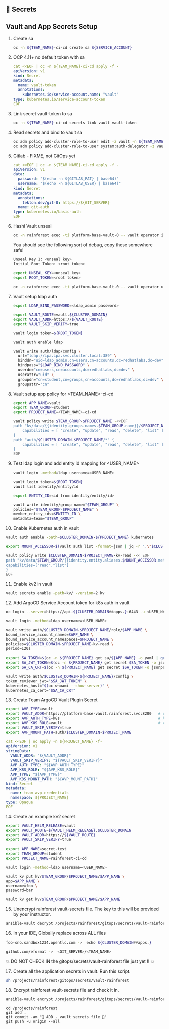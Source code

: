 ## 🔐 Secrets
## Vault and App Secrets Setup

1. Create sa

    ```bash
    oc -n ${TEAM_NAME}-ci-cd create sa ${SERVICE_ACCOUNT}
    ```

2. OCP 4.11+ no default token with sa

    ```yaml
    cat <<EOF | oc -n ${TEAM_NAME}-ci-cd apply -f -
    apiVersion: v1
    kind: Secret
    metadata:
      name: vault-token
      annotations:
        kubernetes.io/service-account.name: "vault" 
    type: kubernetes.io/service-account-token 
    EOF
    ```

3. Link secret vault-token to sa

    ```bash
    oc -n ${TEAM_NAME}-ci-cd secrets link vault vault-token
    ```

4. Read secrets and bind to vault sa

    ```bash
    oc adm policy add-cluster-role-to-user edit -z vault -n ${TEAM_NAME}-ci-cd
    oc adm policy add-cluster-role-to-user system:auth-delegator -z vault -n ${TEAM_NAME}-ci-cd
    ```

5. Gitlab - FIXME, not GitOps yet

    ```yaml
    cat <<EOF | oc -n ${TEAM_NAME}-ci-cd apply -f -
    apiVersion: v1
    data:
      password: "$(echo -n ${GITLAB_PAT} | base64)"
      username: "$(echo -n ${GITLAB_USER} | base64)"
    kind: Secret
    metadata:
      annotations:
        tekton.dev/git-0: https://${GIT_SERVER}
      name: git-auth
    type: kubernetes.io/basic-auth
    EOF
    ```

6. Hashi Vault unseal

   ```bash
   oc -n rainforest exec -ti platform-base-vault-0 -- vault operator init -key-threshold=1 -key-shares=1
   ```

   You should see the following sort of debug, copy these somewhere safe!

   ```bash
   Unseal Key 1: <unseal key>
   Initial Root Token: <root token>
   ```

   ```bash
   export UNSEAL_KEY=<unseal key>
   export ROOT_TOKEN=<root token>
   ```
   
   ```bash
   oc -n rainforest exec -ti platform-base-vault-0 -- vault operator unseal $UNSEAL_KEY
   ```

7. Vault setup ldap auth

   ```bash
   export LDAP_BIND_PASSWORD=<ldap_admin password>
   ```
   
   ```bash
   export VAULT_ROUTE=vault.${CLUSTER_DOMAIN}
   export VAULT_ADDR=https://${VAULT_ROUTE}
   export VAULT_SKIP_VERIFY=true
   ```

   ```bash
   vault login token=${ROOT_TOKEN}
   ```
   
   ```bash
   vault auth enable ldap
   ```

   ```bash
   vault write auth/ldap/config \
     url="ldap://ipa.ipa.svc.cluster.local:389" \
     binddn="uid=ldap_admin,cn=users,cn=accounts,dc=redhatlabs,dc=dev" \
     bindpass="$LDAP_BIND_PASSWORD" \
     userdn="cn=users,cn=accounts,dc=redhatlabs,dc=dev" \
     userattr="uid" \
     groupdn="cn=student,cn=groups,cn=accounts,dc=redhatlabs,dc=dev" \
     groupattr="cn"
   ```

8. Vault setup app policy for <TEAM_NAME>-ci-cd
 
   ```bash
   export APP_NAME=vault
   export TEAM_GROUP=student
   export PROJECT_NAME=<TEAM_NAME>-ci-cd
   ```

   ```bash
   vault policy write $TEAM_GROUP-$PROJECT_NAME -<<EOF
   path "kv/data/{{identity.groups.names.$TEAM_GROUP.name}}/$PROJECT_NAME/*" {
       capabilities = [ "create", "update", "read", "delete", "list" ]
   }
   path "auth/$CLUSTER_DOMAIN-$PROJECT_NAME/*" {
       capabilities = [ "create", "update", "read", "delete", "list" ]
   }
   EOF
   ```

9. Test ldap login and add entity id mapping for <USER_NAME>

   ```bash
   vault login -method=ldap username=<USER_NAME>
   ```
   
   ```bash
   vault login token=${ROOT_TOKEN}
   vault list identity/entity/id
   ```
   
   ```bash
   export ENTITY_ID=<id from identity/entity/id>
   ```

   ```bash
   vault write identity/group name="$TEAM_GROUP" \
   policies="$TEAM_GROUP-$PROJECT_NAME" \
   member_entity_ids=$ENTITY_ID \
   metadata=team="$TEAM_GROUP"
   ```

10. Enable Kubernetes auth in vault

   ```bash
   vault auth enable -path=$CLUSTER_DOMAIN-${PROJECT_NAME} kubernetes
   ```
   
   ```bash
   export MOUNT_ACCESSOR=$(vault auth list -format=json | jq -r ".\"$CLUSTER_DOMAIN-$PROJECT_NAME/\".accessor")
   ```
   
   ```bash
   vault policy write $CLUSTER_DOMAIN-$PROJECT_NAME-kv-read -<< EOF
   path "kv/data/$TEAM_GROUP/{{identity.entity.aliases.$MOUNT_ACCESSOR.metadata.service_account_namespace}}/*" {
   capabilities=["read","list"]
   }
   EOF
   ```

11. Enable kv2 in vault
 
   ```bash
   vault secrets enable -path=kv/ -version=2 kv
   ```

12. Add ArgoCD Service Account token for k8s auth in vault 

   ```bash
   oc login --server=https://api.${CLUSTER_DOMAIN##apps.}:6443 -u <USER_NAME> -p <PASSWORD>
   ```
   
   ```bash
   vault login -method=ldap username=<USER_NAME>
   ```

   ```bash
   vault write auth/$CLUSTER_DOMAIN-$PROJECT_NAME/role/$APP_NAME \
   bound_service_account_names=$APP_NAME \
   bound_service_account_namespaces=$PROJECT_NAME \
   policies=$CLUSTER_DOMAIN-$PROJECT_NAME-kv-read \
   period=120s
   ```

   ```bash
   export SA_TOKEN=$(oc -n ${PROJECT_NAME} get sa/${APP_NAME} -o yaml | grep ${APP_NAME}-token | awk '{print $3}')
   export SA_JWT_TOKEN=$(oc -n ${PROJECT_NAME} get secret $SA_TOKEN -o jsonpath="{.data.token}" | base64 --decode; echo)
   export SA_CA_CRT=$(oc -n ${PROJECT_NAME} get secret $SA_TOKEN -o jsonpath="{.data['ca\.crt']}" | base64 --decode; echo)
   ```

   ```bash
   vault write auth/$CLUSTER_DOMAIN-${PROJECT_NAME}/config \
   token_reviewer_jwt="$SA_JWT_TOKEN" \
   kubernetes_host="$(oc whoami --show-server)" \
   kubernetes_ca_cert="$SA_CA_CRT"
   ```

13. Create Team ArgoCD Vault Plugin Secret

   ```bash
   export AVP_TYPE=vault
   export VAULT_ADDR=https://platform-base-vault.rainforest.svc:8200   # vault url
   export AVP_AUTH_TYPE=k8s                                            # kubernetes auth
   export AVP_K8S_ROLE=vault                                           # vault role/sa
   export VAULT_SKIP_VERIFY=true
   export AVP_MOUNT_PATH=auth/$CLUSTER_DOMAIN-$PROJECT_NAME
   ```

   ```yaml
   cat <<EOF | oc apply -n ${PROJECT_NAME} -f-
   apiVersion: v1
   stringData:
     VAULT_ADDR: "${VAULT_ADDR}"
     VAULT_SKIP_VERIFY: "${VAULT_SKIP_VERIFY}"
     AVP_AUTH_TYPE: "${AVP_AUTH_TYPE}"
     AVP_K8S_ROLE: "${AVP_K8S_ROLE}"
     AVP_TYPE: "${AVP_TYPE}"
     AVP_K8S_MOUNT_PATH: "${AVP_MOUNT_PATH}"
   kind: Secret
   metadata:
     name: team-avp-credentials
     namespace: ${PROJECT_NAME}
   type: Opaque
   EOF
   ```

14. Create an example kv2 secret

   ```bash
   export VAULT_HELM_RELEASE=vault
   export VAULT_ROUTE=${VAULT_HELM_RELEASE}.$CLUSTER_DOMAIN
   export VAULT_ADDR=https://${VAULT_ROUTE}
   export VAULT_SKIP_VERIFY=true
   ```
   
   ```bash
   export APP_NAME=secret-test
   export TEAM_GROUP=student
   export PROJECT_NAME=rainforest-ci-cd
   ```
   
   ```bash
   vault login -method=ldap username=<USER_NAME>
   ```
   
   ```bash
   vault kv put kv/$TEAM_GROUP/$PROJECT_NAME/$APP_NAME \
   app=$APP_NAME \
   username=foo \
   password=bar 
   ```
   
   ```bash
   vault kv get kv/$TEAM_GROUP/$PROJECT_NAME/$APP_NAME
   ```

15. Unencrypt rainforest vault-secrets file. The key to this will be provided by your instructor.

   ```bash
   ansible-vault decrypt /projects/rainforest/gitops/secrets/vault-rainforest
   ```

16. In your IDE, Globally replace across ALL files

   ```bash
   foo-sno.sandbox1234.opentlc.com ->  echo ${CLUSTER_DOMAIN##apps.}
   ```

   ```bash
   github.com/eformat ->  <GIT_SERVER>/<TEAM_NAME>
   ```

   💥 DO NOT CHECK IN the gitops/secrets/vault-rainforest file just yet !! 💥

17. Create all the application secrets in vault. Run this script.

   ```bash
   sh /projects/rainforest/gitops/secrets/vault-rainforest
   ```

18. Encrypt rainforest vault-secrets file and check it in.

   ```bash
   ansible-vault encrypt /projects/rainforest/gitops/secrets/vault-rainforest
   ```

   ```bash#test
   cd /projects/rainforest
   git add .
   git commit -am "🐙 ADD - vault secrets file 🐙"
   git push -u origin --all
   ```

